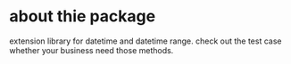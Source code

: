 ﻿# about thie package

extension library for datetime and datetime range.
check out the test case whether your business need those methods.